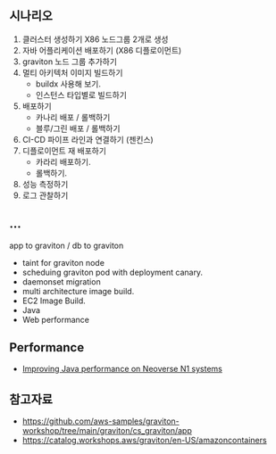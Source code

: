 ## 시나리오 ##

1. 클러스터 생성하기 X86 노드그룹 2개로 생성
2. 자바 어플리케이션 배포하기 (X86 디플로이먼트)
3. graviton 노드 그룹 추가하기
4. 멀티 아키텍처 이미지 빌드하기
    - buildx 사용해 보기.
    - 인스턴스 타입별로 빌드하기
5. 배포하기
    - 카나리 배포 / 롤백하기 
    - 블루/그린 배포 / 롤백하기 
6. CI-CD 파이프 라인과 연결하기 (젠킨스)
7. 디플로이먼트 재 배포하기
   - 카라리 배포하기.
   - 롤백하기.
8. 성능 측정하기
9. 로그 관찰하기  


## ... ##

app to graviton / db to graviton

* taint for graviton node
* scheduing graviton pod with deployment canary.
* daemonset migration
* multi architecture image build.
* EC2 Image Build.
* Java
* Web performance



## Performance ##

* [Improving Java performance on Neoverse N1 systems](https://community.arm.com/arm-community-blogs/b/architectures-and-processors-blog/posts/java-performance-on-neoverse-n1)







## 참고자료 ##

* https://github.com/aws-samples/graviton-workshop/tree/main/graviton/cs_graviton/app
* https://catalog.workshops.aws/graviton/en-US/amazoncontainers



